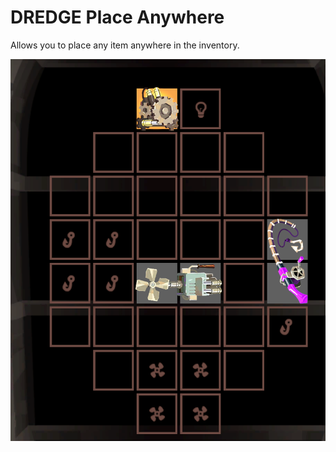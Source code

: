 # DREDGE Place Anywhere
Allows you to place any item anywhere in the inventory.

![alt text](image.png)